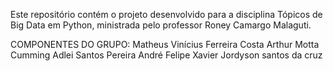 Este repositório contém o projeto desenvolvido para a disciplina Tópicos de Big Data em Python, ministrada pelo professor Roney Camargo Malaguti.

COMPONENTES DO GRUPO:
Matheus Vinícius Ferreira Costa
Arthur Motta Cumming
Adlei Santos Pereira
André Felipe Xavier
Jordyson santos da cruz
